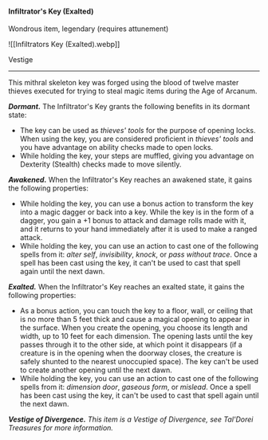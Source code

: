#### Infiltrator's Key (Exalted)

Wondrous item, legendary (requires attunement)

![[Infiltrators Key (Exalted).webp]]

Vestige

---

This mithral skeleton key was forged using the blood of twelve master thieves executed for trying to steal magic items during the Age of Arcanum.

***Dormant.*** The Infiltrator's Key grants the following benefits in its dormant state:

- The key can be used as *thieves' tools* for the purpose of opening locks. When using the key, you are considered proficient in *thieves' tools* and you have advantage on ability checks made to open locks.
- While holding the key, your steps are muffled, giving you advantage on Dexterity (Stealth) checks made to move silently.

***Awakened.*** When the Infiltrator's Key reaches an awakened state, it gains the following properties:

- While holding the key, you can use a bonus action to transform the key into a magic dagger or back into a key. While the key is in the form of a dagger, you gain a +1 bonus to attack and damage rolls made with it, and it returns to your hand immediately after it is used to make a ranged attack.
- While holding the key, you can use an action to cast one of the following spells from it: *alter self*, *invisibility*, *knock*, or *pass without trace*. Once a spell has been cast using the key, it can't be used to cast that spell again until the next dawn.

***Exalted.*** When the Infiltrator's Key reaches an exalted state, it gains the following properties:

- As a bonus action, you can touch the key to a floor, wall, or ceiling that is no more than 5 feet thick and cause a magical opening to appear in the surface. When you create the opening, you choose its length and width, up to 10 feet for each dimension. The opening lasts until the key passes through it to the other side, at which point it disappears (if a creature is in the opening when the doorway closes, the creature is safely shunted to the nearest unoccupied space). The key can't be used to create another opening until the next dawn.
- While holding the key, you can use an action to cast one of the following spells from it: *dimension door*, *gaseous form*, or *mislead*. Once a spell has been cast using the key, it can't be used to cast that spell again until the next dawn.

***Vestige of Divergence.*** *This item is a Vestige of Divergence, see *Tal'Dorei Treasures* for more information.*